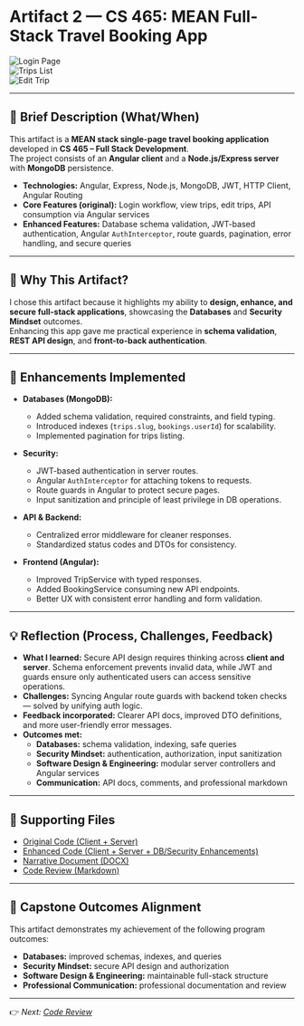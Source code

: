# Artifact 2 — CS 465: MEAN Full-Stack Travel Booking App

![Login Page](assets/mean-login.png)  
![Trips List](assets/mean-trips.png)  
![Edit Trip](assets/mean-edit-trip.png)

---

## 📌 Brief Description (What/When)
This artifact is a **MEAN stack single-page travel booking application** developed in **CS 465 – Full Stack Development**.  
The project consists of an **Angular client** and a **Node.js/Express server** with **MongoDB** persistence.  

- **Technologies:** Angular, Express, Node.js, MongoDB, JWT, HTTP Client, Angular Routing  
- **Core Features (original):** Login workflow, view trips, edit trips, API consumption via Angular services  
- **Enhanced Features:** Database schema validation, JWT-based authentication, Angular `AuthInterceptor`, route guards, pagination, error handling, and secure queries  

---

## 🎯 Why This Artifact?
I chose this artifact because it highlights my ability to **design, enhance, and secure full-stack applications**, showcasing the **Databases** and **Security Mindset** outcomes.  
Enhancing this app gave me practical experience in **schema validation**, **REST API design**, and **front-to-back authentication**.  

---

## 🔧 Enhancements Implemented
- **Databases (MongoDB):**  
  - Added schema validation, required constraints, and field typing.  
  - Introduced indexes (`trips.slug`, `bookings.userId`) for scalability.  
  - Implemented pagination for trips listing.  

- **Security:**  
  - JWT-based authentication in server routes.  
  - Angular `AuthInterceptor` for attaching tokens to requests.  
  - Route guards in Angular to protect secure pages.  
  - Input sanitization and principle of least privilege in DB operations.  

- **API & Backend:**  
  - Centralized error middleware for cleaner responses.  
  - Standardized status codes and DTOs for consistency.  

- **Frontend (Angular):**  
  - Improved TripService with typed responses.  
  - Added BookingService consuming new API endpoints.  
  - Better UX with consistent error handling and form validation.  

---

## 💡 Reflection (Process, Challenges, Feedback)
- **What I learned:** Secure API design requires thinking across **client and server**. Schema enforcement prevents invalid data, while JWT and guards ensure only authenticated users can access sensitive operations.  
- **Challenges:** Syncing Angular route guards with backend token checks — solved by unifying auth logic.  
- **Feedback incorporated:** Clearer API docs, improved DTO definitions, and more user-friendly error messages.  
- **Outcomes met:**  
  - **Databases:** schema validation, indexing, safe queries  
  - **Security Mindset:** authentication, authorization, input sanitization  
  - **Software Design & Engineering:** modular server controllers and Angular services  
  - **Communication:** API docs, comments, and professional markdown  

---

## 📂 Supporting Files
- [Original Code (Client + Server)](artifact2_CS465/original_code/)  
- [Enhanced Code (Client + Server + DB/Security Enhancements)](artifact2_CS465/enhanced_code/)  
- [Narrative Document (DOCX)](Artifact2_CS465_Narrative.docx)  
- [Code Review (Markdown)](artifact2_CS465/code_review_cs465.md)  

---

## 📌 Capstone Outcomes Alignment
This artifact demonstrates my achievement of the following program outcomes:  
- **Databases:** improved schemas, indexes, and queries  
- **Security Mindset:** secure API design and authorization  
- **Software Design & Engineering:** maintainable full-stack structure  
- **Professional Communication:** professional documentation and review  

---

👉 *Next: [Code Review](artifact2_CS465/code_review_cs465.md)*  
